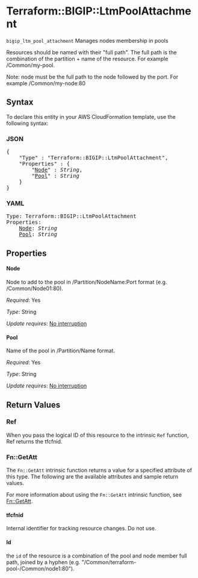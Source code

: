 # Terraform::BIGIP::LtmPoolAttachment

`bigip_ltm_pool_attachment` Manages nodes membership in pools

Resources should be named with their "full path". The full path is the combination of the partition + name of the resource. For example /Common/my-pool.

Note: node must be the full path to the node followed by the port. For example /Common/my-node:80

## Syntax

To declare this entity in your AWS CloudFormation template, use the following syntax:

### JSON

<pre>
{
    "Type" : "Terraform::BIGIP::LtmPoolAttachment",
    "Properties" : {
        "<a href="#node" title="Node">Node</a>" : <i>String</i>,
        "<a href="#pool" title="Pool">Pool</a>" : <i>String</i>
    }
}
</pre>

### YAML

<pre>
Type: Terraform::BIGIP::LtmPoolAttachment
Properties:
    <a href="#node" title="Node">Node</a>: <i>String</i>
    <a href="#pool" title="Pool">Pool</a>: <i>String</i>
</pre>

## Properties

#### Node

Node to add to the pool in /Partition/NodeName:Port format (e.g. /Common/Node01:80).

_Required_: Yes

_Type_: String

_Update requires_: [No interruption](https://docs.aws.amazon.com/AWSCloudFormation/latest/UserGuide/using-cfn-updating-stacks-update-behaviors.html#update-no-interrupt)

#### Pool

Name of the pool in /Partition/Name format.

_Required_: Yes

_Type_: String

_Update requires_: [No interruption](https://docs.aws.amazon.com/AWSCloudFormation/latest/UserGuide/using-cfn-updating-stacks-update-behaviors.html#update-no-interrupt)

## Return Values

### Ref

When you pass the logical ID of this resource to the intrinsic `Ref` function, Ref returns the tfcfnid.

### Fn::GetAtt

The `Fn::GetAtt` intrinsic function returns a value for a specified attribute of this type. The following are the available attributes and sample return values.

For more information about using the `Fn::GetAtt` intrinsic function, see [Fn::GetAtt](https://docs.aws.amazon.com/AWSCloudFormation/latest/UserGuide/intrinsic-function-reference-getatt.html).

#### tfcfnid

Internal identifier for tracking resource changes. Do not use.

#### Id

the `id` of the resource is a combination of the pool and node member full path, joined by a hyphen (e.g. "/Common/terraform-pool-/Common/node1:80").

